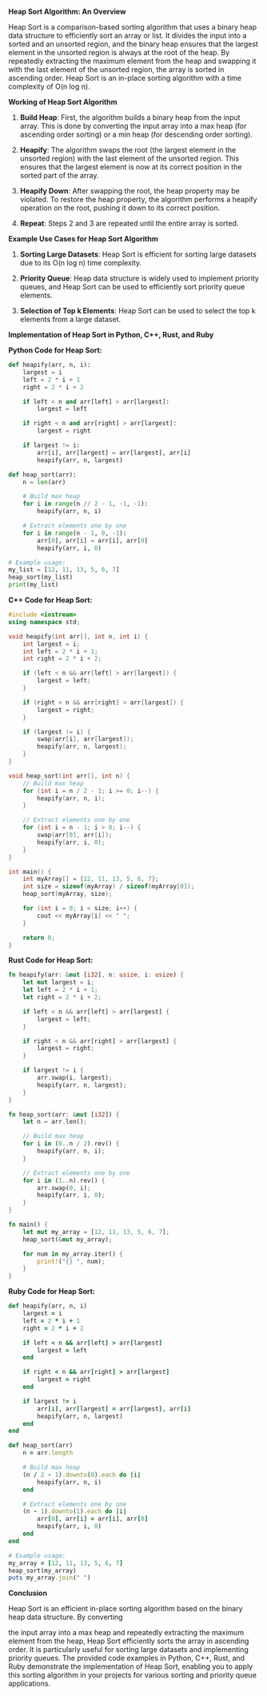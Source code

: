 **Heap Sort Algorithm: An Overview**

Heap Sort is a comparison-based sorting algorithm that uses a binary heap data structure to efficiently sort an array or list. It divides the input into a sorted and an unsorted region, and the binary heap ensures that the largest element in the unsorted region is always at the root of the heap. By repeatedly extracting the maximum element from the heap and swapping it with the last element of the unsorted region, the array is sorted in ascending order. Heap Sort is an in-place sorting algorithm with a time complexity of O(n log n).

**Working of Heap Sort Algorithm**

1. **Build Heap**: First, the algorithm builds a binary heap from the input array. This is done by converting the input array into a max heap (for ascending order sorting) or a min heap (for descending order sorting).

2. **Heapify**: The algorithm swaps the root (the largest element in the unsorted region) with the last element of the unsorted region. This ensures that the largest element is now at its correct position in the sorted part of the array.

3. **Heapify Down**: After swapping the root, the heap property may be violated. To restore the heap property, the algorithm performs a heapify operation on the root, pushing it down to its correct position.

4. **Repeat**: Steps 2 and 3 are repeated until the entire array is sorted.

**Example Use Cases for Heap Sort Algorithm**

1. **Sorting Large Datasets**: Heap Sort is efficient for sorting large datasets due to its O(n log n) time complexity.

2. **Priority Queue**: Heap data structure is widely used to implement priority queues, and Heap Sort can be used to efficiently sort priority queue elements.

3. **Selection of Top k Elements**: Heap Sort can be used to select the top k elements from a large dataset.

**Implementation of Heap Sort in Python, C++, Rust, and Ruby**

**Python Code for Heap Sort:**

```python
def heapify(arr, n, i):
    largest = i
    left = 2 * i + 1
    right = 2 * i + 2

    if left < n and arr[left] > arr[largest]:
        largest = left

    if right < n and arr[right] > arr[largest]:
        largest = right

    if largest != i:
        arr[i], arr[largest] = arr[largest], arr[i]
        heapify(arr, n, largest)

def heap_sort(arr):
    n = len(arr)

    # Build max heap
    for i in range(n // 2 - 1, -1, -1):
        heapify(arr, n, i)

    # Extract elements one by one
    for i in range(n - 1, 0, -1):
        arr[0], arr[i] = arr[i], arr[0]
        heapify(arr, i, 0)

# Example usage:
my_list = [12, 11, 13, 5, 6, 7]
heap_sort(my_list)
print(my_list)
```

**C++ Code for Heap Sort:**

```cpp
#include <iostream>
using namespace std;

void heapify(int arr[], int n, int i) {
    int largest = i;
    int left = 2 * i + 1;
    int right = 2 * i + 2;

    if (left < n && arr[left] > arr[largest]) {
        largest = left;
    }

    if (right < n && arr[right] > arr[largest]) {
        largest = right;
    }

    if (largest != i) {
        swap(arr[i], arr[largest]);
        heapify(arr, n, largest);
    }
}

void heap_sort(int arr[], int n) {
    // Build max heap
    for (int i = n / 2 - 1; i >= 0; i--) {
        heapify(arr, n, i);
    }

    // Extract elements one by one
    for (int i = n - 1; i > 0; i--) {
        swap(arr[0], arr[i]);
        heapify(arr, i, 0);
    }
}

int main() {
    int myArray[] = {12, 11, 13, 5, 6, 7};
    int size = sizeof(myArray) / sizeof(myArray[0]);
    heap_sort(myArray, size);

    for (int i = 0; i < size; i++) {
        cout << myArray[i] << " ";
    }

    return 0;
}
```

**Rust Code for Heap Sort:**

```rust
fn heapify(arr: &mut [i32], n: usize, i: usize) {
    let mut largest = i;
    let left = 2 * i + 1;
    let right = 2 * i + 2;

    if left < n && arr[left] > arr[largest] {
        largest = left;
    }

    if right < n && arr[right] > arr[largest] {
        largest = right;
    }

    if largest != i {
        arr.swap(i, largest);
        heapify(arr, n, largest);
    }
}

fn heap_sort(arr: &mut [i32]) {
    let n = arr.len();

    // Build max heap
    for i in (0..n / 2).rev() {
        heapify(arr, n, i);
    }

    // Extract elements one by one
    for i in (1..n).rev() {
        arr.swap(0, i);
        heapify(arr, i, 0);
    }
}

fn main() {
    let mut my_array = [12, 11, 13, 5, 6, 7];
    heap_sort(&mut my_array);

    for num in my_array.iter() {
        print!("{} ", num);
    }
}
```

**Ruby Code for Heap Sort:**

```ruby
def heapify(arr, n, i)
    largest = i
    left = 2 * i + 1
    right = 2 * i + 2

    if left < n && arr[left] > arr[largest]
        largest = left
    end

    if right < n && arr[right] > arr[largest]
        largest = right
    end

    if largest != i
        arr[i], arr[largest] = arr[largest], arr[i]
        heapify(arr, n, largest)
    end
end

def heap_sort(arr)
    n = arr.length

    # Build max heap
    (n / 2 - 1).downto(0).each do |i|
        heapify(arr, n, i)
    end

    # Extract elements one by one
    (n - 1).downto(1).each do |i|
        arr[0], arr[i] = arr[i], arr[0]
        heapify(arr, i, 0)
    end
end

# Example usage:
my_array = [12, 11, 13, 5, 6, 7]
heap_sort(my_array)
puts my_array.join(" ")
```

**Conclusion**

Heap Sort is an efficient in-place sorting algorithm based on the binary heap data structure. By converting

 the input array into a max heap and repeatedly extracting the maximum element from the heap, Heap Sort efficiently sorts the array in ascending order. It is particularly useful for sorting large datasets and implementing priority queues. The provided code examples in Python, C++, Rust, and Ruby demonstrate the implementation of Heap Sort, enabling you to apply this sorting algorithm in your projects for various sorting and priority queue applications.
